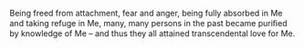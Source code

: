 Being freed from attachment, fear and anger, being fully absorbed in Me and taking refuge in Me, many, many persons in the past became puriﬁed by knowledge of Me – and thus they all attained transcendental love for Me.